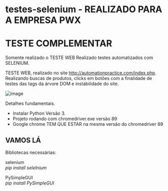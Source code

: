 # testes-selenium - REALIZADO PARA A EMPRESA PWX #

# TESTE COMPLEMENTAR #

Somente realizado o TESTE WEB 
Realizado testes automatizados com SELENIUM.

TESTE WEB, realizado no site http://automationpractice.com/index.php.
Realizando buscas de produtos, clicks em botões com a finalidade de testes das tags da árvore DOM e instabilidade do site.

![image](https://user-images.githubusercontent.com/23345809/114085450-c51dbf00-9887-11eb-83bb-5b4b296c5c38.png)

Detalhes fundamentais.
- Instalar Python Versão 3.
- Projeto rodando com chromedriver.exe versão 89
- Google chrome TEM QUE ESTAR na mesma versão do chromedriver 89


## VAMOS LÁ ##

Bibliotecas necessárias:

selenium<br>
<i>pip install selelnium </i><br>

PySimpleGUI<br>
<i>pip install PySimpleGUI </i>




